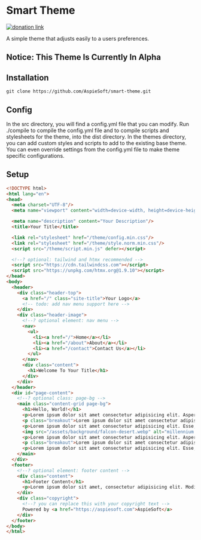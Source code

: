 # Smart Theme

[![donation link](https://img.shields.io/badge/buy%20me%20a%20coffee-paypal-blue)](https://paypal.me/shaynejrtaylor?country.x=US&locale.x=en_US)

A simple theme that adjusts easily to a users preferences.

## Notice: This Theme Is Currently In Alpha

## Installation

```shell
git clone https://github.com/AspieSoft/smart-theme.git
```

## Config

In the src directory, you will find a config.yml file that you can modify.
Run ./compile to compile the config.yml file and to compile scripts and stylesheets for the theme, into the dist directory.
In the themes directory, you can add custom styles and scripts to add to the existing base theme. You can even override settings from the config.yml file to make theme specific configurations.

## Setup

```html
<!DOCTYPE html>
<html lang="en">
<head>
  <meta charset="UTF-8"/>
  <meta name="viewport" content="width=device-width, height=device-height, initial-scale=1.0, minimum-scale=1.0"/>

  <meta name="description" content="Your Description"/>
  <title>Your Title</title>

  <link rel="stylesheet" href="/theme/config.min.css"/>
  <link rel="stylesheet" href="/theme/style.norm.min.css"/>
  <script src="/theme/script.min.js" defer></script>

  <!--? optional: tailwind and htmx recommended -->
  <script src="https://cdn.tailwindcss.com"></script>
  <script src="https://unpkg.com/htmx.org@1.9.10"></script>
</head>
<body>
  <header>
    <div class="header-top">
      <a href="/" class="site-title">Your Logo</a>
      <!-- todo: add nav menu support here -->
    </div>
    <div class="header-image">
      <!--? optional element: nav menu -->
      <nav>
        <ul>
          <li><a href="/">Home</a></li>
          <li><a href="/about">About</a></li>
          <li><a href="/contact">Contact Us</a></li>
        </ul>
      </nav>
      <div class="content">
        <h1>Welcome To Your Title</h1>
      </div>
    </div>
  </header>
  <div id="page-content">
    <!--? optional class: page-bg -->
    <main class="content-grid page-bg">
      <h1>Hello, World!</h1>
      <p>Lorem ipsum dolor sit amet consectetur adipisicing elit. Aspernatur deleniti quidem alias delectus eius, ipsam molestiae? Dignissimos sequi eaque hic accusantium, molestias suscipit molestiae pariatur quisquam incidunt est nihil eveniet.</p>
      <p class="breakout">Lorem ipsum dolor sit amet consectetur adipisicing elit. Molestiae vero, cupiditate nulla esse nihil impedit voluptatum architecto autem incidunt animi? Neque, recusandae ipsum voluptatibus laudantium quod at ullam similique sequi.</p>
      <p>Lorem ipsum dolor sit amet consectetur adipisicing elit. Esse, exercitationem sunt nihil eum dolorum dolor culpa! Accusamus iusto ex nisi et doloremque expedita, voluptatem perferendis soluta iure omnis rerum sit.</p>
      <img src="/assets/background/falcon-desert.webp" alt="millennium falcon"/>
      <p>Lorem ipsum dolor sit amet consectetur adipisicing elit. Aspernatur deleniti quidem alias delectus eius, ipsam molestiae? Dignissimos sequi eaque hic accusantium, molestias suscipit molestiae pariatur quisquam incidunt est nihil eveniet.</p>
      <p class="breakout">Lorem ipsum dolor sit amet consectetur adipisicing elit. Molestiae vero, cupiditate nulla esse nihil impedit voluptatum architecto autem incidunt animi? Neque, recusandae ipsum voluptatibus laudantium quod at ullam similique sequi.</p>
      <p>Lorem ipsum dolor sit amet consectetur adipisicing elit. Esse, exercitationem sunt nihil eum dolorum dolor culpa! Accusamus iusto ex nisi et doloremque expedita, voluptatem perferendis soluta iure omnis rerum sit.</p>
    </main>
  </div>
  <footer>
    <!--? optional element: footer content -->
    <div class="content">
      <h1>Footer Content</h1>
      <p>Lorem ipsum dolor sit amet, consectetur adipisicing elit. Modi, libero animi. Doloremque minus quidem quasi vitae voluptates, porro officiis praesentium cupiditate omnis eligendi assumenda neque non? Impedit eligendi ab aut! Lorem ipsum dolor sit amet consectetur adipisicing elit. Corporis, sapiente animi enim sed tempora itaque eveniet excepturi nisi nobis similique ad voluptatum tempore minima sit fugiat reiciendis sunt quasi ab.</p>
    </div>
    <div class="copyright">
      <!--? you can replace this with your copyright text -->
      Powered by <a href="https://aspiesoft.com">AspieSoft</a>
    </div>
  </footer>
</body>
</html>
```
